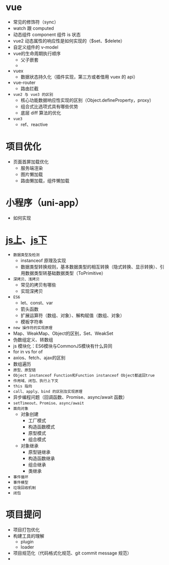 # vue
- 常见的修饰符（sync）
- watch 跟 computed
- 动态组件 component 组件 is 状态
- vue2 动态属性的响应性是如何实现的（\$set、$delete）
- 自定义组件的 v-model
- vue的生命周期执行顺序
  - 父子嵌套
  - 
- vuex
  - 数据状态持久化（插件实现，第三方或者借用 vuex 的 api）
- vue-router
  - 路由拦截
- `vue2 与 vue3 的区别`
  - 核心功能数据响应性实现的区别（Object.defineProperty，proxy）
  - 组合式比选项式具有哪些优势
  - 底层 diff 算法的优化
- `vue3`
  - ref、reactive

# 项目优化
- 页面首屏加载优化
  - 服务端渲染
  - 图片懒加载
  - 路由懒加载，组件懒加载
  
# 小程序（uni-app）
- 如何实现

# [js上](https://juejin.cn/post/6940945178899251230)、[js下](https://juejin.cn/post/6941194115392634888)
- `数据类型及检测`
  - instanceof 原理及实现
  - 数据类型转换规则，基本数据类型的相互转换（隐式转换、显示转换）、引用数据类型转基础数据类型（ToPrimitive）
- `深拷贝、浅拷贝`
  - 常见的拷贝有哪些
  - 实现深拷贝
- `ES6`
  - let、const、var
  - 箭头函数
  - 扩展运算符（数组、对象）、解构赋值（数组、对象）
  - 模板字符串
- `new 操作符的实现原理`
- Map、WeakMap、Object的区别，Set、WeakSet
- 伪数组定义、转数组
- js 模块化：ES6模块与CommonJS模块有什么异同
- for in vs for of
- axios、fetch、ajax的区别
- 数组遍历
- `原型、原型链`
- `Object instanceof Function和Function instanceof Object都返回true`
- `作用域、闭包、执行上下文`
- `this 指向`
- `call、apply、bind 的区别及实现原理`
- 异步编程问题（回调函数、Promise、async/await 函数）
- `setTimeout、Promise、async/await`
- `面向对象`
  - 对象创建
    - 工厂模式
    - 构造函数模式
    - 原型模式
    - 组合模式
  - 对象继承
    - 原型链继承
    - 构造函数继承
    - 组合继承
    - 类继承
- `事件循环`
- `事件模型`
- `垃圾回收机制`
- `闭包`


# 项目提问
- 项目打包优化
- 构建工具的理解
  - plugin
  - loader
- 项目规范化（代码格式化规范、git commit message 规范）
- 
